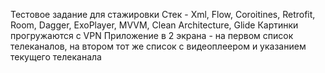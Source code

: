 Тестовое задание для стажировки
Стек - Xml, Flow, Coroitines, Retrofit, Room, Dagger, ExoPlayer, MVVM, Clean Architecture, Glide
Картинки прогружаются с VPN
Приложение в 2 экрана - на первом список телеканалов, на втором тот же список с видеоплеером и указанием текущего телеканала
